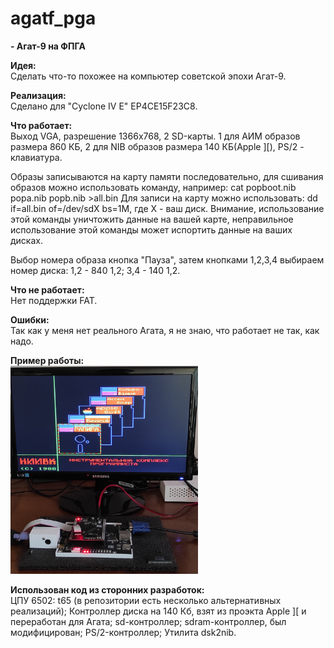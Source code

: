 # agatf_pga
<B>- Агат-9 на ФПГА</B></Br>

<B>Идея:</B></Br>
Сделать что-то похожее на компьютер советской эпохи Агат-9.

<B>Реализация:</B></Br>
Сделано для "Cyclone IV E" EP4CE15F23C8.

<B>Что работает:</B></Br>
Выход VGA, разрешение 1366х768, 2 SD-карты.
1 для АИМ образов размера 860 КБ, 
2 для NIB образов размера 140 КБ(Apple ][),
PS/2 - клавиатура.

Образы записываются на карту памяти последовательно, для сшивания образов можно использовать команду, например: cat popboot.nib popa.nib popb.nib >all.bin
Для записи на карту можно использовать: dd if=all.bin of=/dev/sdХ bs=1M, где Х - ваш диск. Внимание, использование этой команды уничтожить данные на вашей карте, неправильное использование этой команды может испортить данные на ваших дисках.

Выбор номера образа кнопка "Пауза", затем кнопками 1,2,3,4 выбираем номер диска: 1,2 - 840 1,2; 3,4 - 140 1,2.


<B>Что не работает:</B></Br>
Нет поддержки FAT.</Br>


<B>Ошибки:</B></Br>
Так как у меня нет реального Агата, я не знаю, что работает не так, как надо. 


<B>Пример работы:</B></Br>
<img src="pic/1.jpg" alt="agat_fpga" width="300"/>

<B>Использован код из сторонних разработок:</B></Br>
ЦПУ 6502: t65 (в репозитории есть несколько альтернативных реализаций);
Контроллер диска на 140 Кб, взят из проэкта Apple ][ и переработан для Агата;
sd-контроллер;
sdram-контроллер, был модифицирован;
PS/2-контроллер;
Утилита dsk2nib.
